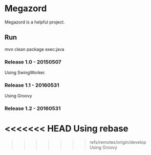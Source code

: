 # Megazord
Megazord is a helpful project.

## Run
mvn clean package exec:java

### Release 1.0 - 20150507 ###
Using SwingWorker.

### Release 1.1 - 20160531 ###
Using Groovy

### Release 1.2 - 20160531 ###
<<<<<<< HEAD
Using rebase
=======
>>>>>>> refs/remotes/origin/develop
Using Groovy
